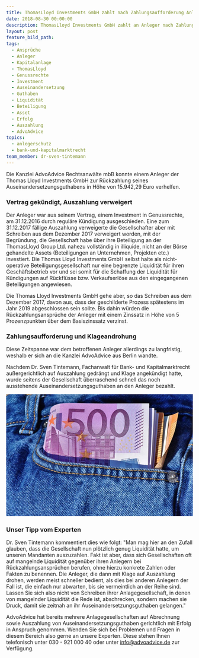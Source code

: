 ```yaml
---
title: ThomasLloyd Investments GmbH zahlt nach Zahlungsaufforderung Anlegergelder aus
date: 2018-08-30 00:00:00
description: ThomasLloyd Investments GmbH zahlt an Anleger nach Zahlungsaufforderung aus
layout: post
feature_bild_path:
tags:
  - Ansprüche
  - Anleger
  - Kapitalanlage
  - ThomasLloyd
  - Genussrechte
  - Investment
  - Auseinandersetzung
  - Guthaben
  - Liquidität
  - Beteiligung
  - Asset
  - Erfolg
  - Auszahlung
  - AdvoAdvice
topics:
  - anlegerschutz
  - bank-und-kapitalmarktrecht
team_member: dr-sven-tintemann
---
```


Die Kanzlei AdvoAdvice Rechtsanwälte mbB konnte einem Anleger der Thomas Lloyd Investments GmbH zur Rückzahlung seines Auseinandersetzungsguthabens in Höhe von 15.942,29 Euro verhelfen.

### Vertrag gekündigt, Auszahlung verweigert

Der Anleger war aus seinem Vertrag, einem Investment in Genussrechte, am 31.12.2016 durch reguläre Kündigung ausgeschieden. Eine zum 31.12.2017 fällige Auszahlung verweigerte die Gesellschafter aber mit Schreiben aus dem Dezember 2017 verweigert worden, mit der Begründung, die Gesellschaft habe über ihre Beteiligung an der ThomasLloyd Group Ltd. nahezu vollständig in illiquide, nicht an der Börse gehandelte Assets (Beteiligungen an Unternehmen, Projekten etc.) investiert. Die Thomas Lloyd Investments GmbH selbst halte als nicht-operative Beteiligungsgesellschaft nur eine begrenzte Liquidität für ihren Geschäftsbetrieb vor und sei somit für die Schaffung der Liquidität für Kündigungen auf Rückflüsse bzw. Verkaufserlöse aus den eingegangenen Beteiligungen angewiesen.

Die Thomas Lloyd Investments GmbH gehe aber, so das Schreiben aus dem Dezember 2017, davon aus, dass der geschilderte Prozess spätestens im Jahr 2019 abgeschlossen sein sollte. Bis dahin würden die Rückzahlungsansprüche der Anleger mit einem Zinssatz in Höhe von 5 Prozenzpunkten über dem Basiszinssatz verzinst.

### Zahlungsaufforderung und Klageandrohung

Diese Zeitspanne war dem betroffenen Anleger allerdings zu langfristig, weshalb er sich an die Kanzlei AdvoAdvice aus Berlin wandte.

Nachdem Dr. Sven Tintemann, Fachanwalt für Bank- und Kapitalmarktrecht außergerichtlich auf Auszahlung gedrängt und Klage angekündigt hatte, wurde seitens der Gesellschaft überraschend schnell das noch ausstehende Auseinandersetzungsguthaben an den Anleger bezahlt.

![Geld zurück - Foto Pixabay](/uploads/money-3115981-640.jpg "Geld zurück in die eigene Tasche")

### Unser Tipp vom Experten

Dr. Sven Tintemann kommentiert dies wie folgt: "Man mag hier an den Zufall glauben, dass die Gesellschaft nun plötzlich genug Liquidität hatte, um unseren Mandanten auszuzahlen. Fakt ist aber, dass sich Gesellschaften oft auf mangelnde Liquidität gegenüber ihren Anlegern bei Rückzahlungsansprüchen berufen, ohne hierzu konkrete Zahlen oder Fakten zu benennen. Die Anleger, die dann mit Klage auf Auszahlung drohen, werden meist schneller bedient, als dies bei anderen Anlegern der Fall ist, die einfach nur abwarten, bis sie vermeintlich an der Reihe sind. Lassen Sie sich also nicht von Schreiben ihrer Anlagegesellschaft, in denen von mangelnder Liquidität die Rede ist, abschrecken, sondern machen sie Druck, damit sie zeitnah an ihr Auseinandersetzungsguthaben gelangen."

AdvoAdvice hat bereits mehrere Anlagegesellschaften auf Abrechnung sowie Auszahlung von Auseinandersetzungsguthaben gerichtlich mit Erfolg in Anspruch genommen. Wenden Sie sich bei Problemen und Fragen in diesem Bereich also gerne an unsere Experten. Diese stehen Ihnen telefonisch unter 030 - 921 000 40 oder unter info@advoadvice.de zur Verfügung.